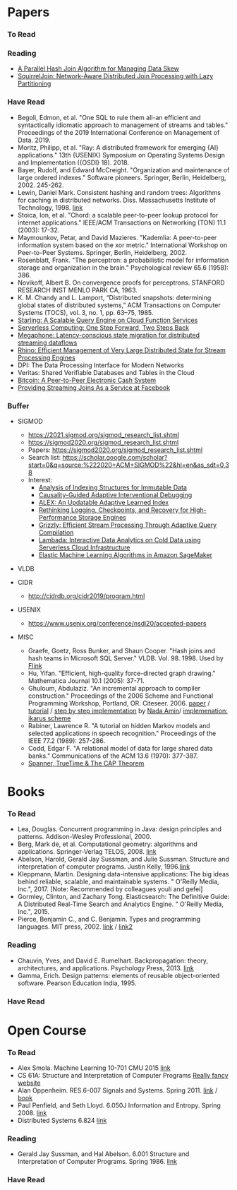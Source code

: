# Papers

### To Read


### Reading
* [A Parallel Hash Join Algorithm for Managing Data Skew](https://ieeexplore.ieee.org/document/250117)
* [SquirrelJoin: Network-Aware Distributed Join Processing with Lazy Partitioning](https://lsds.doc.ic.ac.uk/sites/default/files/p1292-rupprecht.pdf)

### Have Read
* Begoli, Edmon, et al. "One SQL to rule them all-an efficient and syntactically idiomatic approach to management of streams and tables." Proceedings of the 2019 International Conference on Management of Data. 2019.
* Moritz, Philipp, et al. "Ray: A distributed framework for emerging {AI} applications." 13th {USENIX} Symposium on Operating Systems Design and Implementation ({OSDI} 18). 2018.
* Bayer, Rudolf, and Edward McCreight. "Organization and maintenance of large ordered indexes." Software pioneers. Springer, Berlin, Heidelberg, 2002. 245-262.
* Lewin, Daniel Mark. Consistent hashing and random trees: Algorithms for caching in distributed networks. Diss. Massachusetts Institute of Technology, 1998. [link](https://drive.google.com/file/d/1dKyVY_jy8f3LWle3toHTSEST5It5Gphq/view?usp=sharing)
* Stoica, Ion, et al. "Chord: a scalable peer-to-peer lookup protocol for internet applications." IEEE/ACM Transactions on Networking (TON) 11.1 (2003): 17-32.
* Maymounkov, Petar, and David Mazieres. "Kademlia: A peer-to-peer information system based on the xor metric." International Workshop on Peer-to-Peer Systems. Springer, Berlin, Heidelberg, 2002.
* Rosenblatt, Frank. "The perceptron: a probabilistic model for information storage and organization in the brain." Psychological review 65.6 (1958): 386.
* Novikoff, Albert B. On convergence proofs for perceptrons. STANFORD RESEARCH INST MENLO PARK CA, 1963.
* K. M. Chandy and L. Lamport, “Distributed snapshots: determining global states of distributed systems,” ACM Transactions on Computer Systems (TOCS), vol. 3, no. 1, pp. 63–75, 1985.
* [Starling: A Scalable Query Engine on Cloud Function Services](https://arxiv.org/abs/1911.11727)
* [Serverless Computing: One Step Forward, Two Steps Back](https://arxiv.org/pdf/1812.03651.pdf)
* [Megaphone: Latency-conscious state migration for distributed streaming dataflows](https://www.research-collection.ethz.ch/bitstream/handle/20.500.11850/387642/p1002-hoffmann.pdf?sequence=3&isAllowed=y)
* [Rhino: Efficient Management of Very Large Distributed State for Stream Processing Engines](https://dl.acm.org/doi/10.1145/3318464.3389723)
* DPI: The Data Processing Interface for Modern Networks
* Veritas: Shared Verifiable Databases and Tables in the Cloud
* [Bitcoin: A Peer-to-Peer Electronic Cash System](https://github.com/decrypto-org/blockchain-papers)
* [Providing Streaming Joins As a Service at Facebook](http://www.vldb.org/pvldb/vol11/p1809-jacques-silva.pdf)

### Buffer
* SIGMOD 
    * https://2021.sigmod.org/sigmod_research_list.shtml 
    * https://sigmod2020.org/sigmod_research_list.shtml
    * Papers: https://sigmod2020.org/sigmod_research_list.shtml
    * Search list: https://scholar.google.com/scholar?start=0&q=source:%222020+ACM+SIGMOD%22&hl=en&as_sdt=0,38
    * Interest:
        * [Analysis of Indexing Structures for Immutable Data](https://arxiv.org/abs/2003.02090)
        * [Causality-Guided Adaptive Interventional Debugging](https://arxiv.org/abs/2003.09539)
        * [ALEX: An Updatable Adaptive Learned Index](https://arxiv.org/abs/1905.08898)
        * [Rethinking Logging, Checkpoints, and Recovery for High-Performance Storage Engines](https://db.in.tum.de/~leis/papers/rethinkingLogging.pdf)
        * [Grizzly: Efficient Stream Processing Through Adaptive Query Compilation](https://dl.acm.org/doi/10.1145/3318464.3389739)
        * [Lambada: Interactive Data Analytics on Cold Data using Serverless Cloud Infrastructure](https://arxiv.org/abs/1912.00937)
        * [Elastic Machine Learning Algorithms in Amazon SageMaker](https://ssc.io/pdf/modin711s.pdf)

* VLDB
* CIDR
    * http://cidrdb.org/cidr2019/program.html

* USENIX
    * https://www.usenix.org/conference/nsdi20/accepted-papers

* MISC
    * Graefe, Goetz, Ross Bunker, and Shaun Cooper. "Hash joins and hash teams in Microsoft SQL Server." VLDB. Vol. 98. 1998. Used by [Flink](https://github.com/apache/flink/blob/c6f943ec29608ef3ce66d9b41968fd1136915e13/flink-runtime/src/main/java/org/apache/flink/runtime/operators/hash/MutableHashTable.java)
    * Hu, Yifan. "Efficient, high-quality force-directed graph drawing." Mathematica Journal 10.1 (2005): 37-71.
    * Ghuloum, Abdulaziz. "An incremental approach to compiler construction." Proceedings of the 2006 Scheme and Functional Programming Workshop, Portland, OR. Citeseer. 2006. [paper](https://github.com/namin/inc/blob/master/docs/paper.pdf) / [tutorial](https://github.com/namin/inc/blob/master/docs/tutorial.pdf) / [step by step implementation](https://github.com/namin/inc) by [Nada Amin](https://www.cl.cam.ac.uk/~na482/cv/)/ [implemenation: ikarus scheme](http://ikarus-scheme.org)
   * Rabiner, Lawrence R. "A tutorial on hidden Markov models and selected applications in speech recognition." Proceedings of the IEEE 77.2 (1989): 257-286.
   * Codd, Edgar F. "A relational model of data for large shared data banks." Communications of the ACM 13.6 (1970): 377-387.
   * [Spanner, TrueTime & The CAP Theorem](https://storage.googleapis.com/pub-tools-public-publication-data/pdf/45855.pdf)


# Books

### To Read
* Lea, Douglas. Concurrent programming in Java: design principles and patterns. Addison-Wesley Professional, 2000.
* Berg, Mark de, et al. Computational geometry: algorithms and applications. Springer-Verlag TELOS, 2008. [link](http://people.inf.elte.hu/fekete/algoritmusok_msc/terinfo_geom/konyvek/Computational%20Geometry%20-%20Algorithms%20and%20Applications,%203rd%20Ed.pdf)
* Abelson, Harold, Gerald Jay Sussman, and Julie Sussman. Structure and interpretation of computer programs. Justin Kelly, 1996.[link](http://web.mit.edu/alexmv/6.037/sicp.pdf)
* Kleppmann, Martin. Designing data-intensive applications: The big ideas behind reliable, scalable, and maintainable systems. " O'Reilly Media, Inc.", 2017. [Note: Recommended by colleagues youli and gefei]
* Gormley, Clinton, and Zachary Tong. Elasticsearch: The Definitive Guide: A Distributed Real-Time Search and Analytics Engine. " O'Reilly Media, Inc.", 2015.
* Pierce, Benjamin C., and C. Benjamin. Types and programming languages. MIT press, 2002. [link](http://ropas.snu.ac.kr/~kwang/520/pierce_book.pdf) / [link2](https://books.google.com/books/about/Types_and_Programming_Languages.html?id=ti6zoAC9Ph8C)

### Reading
* Chauvin, Yves, and David E. Rumelhart. Backpropagation: theory, architectures, and applications. Psychology Press, 2013. [link](https://drive.google.com/open?id=1UpgT6OUoeDU_WxGcktouyAqGt9LcnsT5)
* Gamma, Erich. Design patterns: elements of reusable object-oriented software. Pearson Education India, 1995.

### Have Read


# Open Course

### To Read

* Alex Smola. Machine Learning 10-701 CMU 2015 [link](https://www.youtube.com/playlist?list=PLZSO_6-bSqHTTV7w9u7grTXBHMH-mw3qn)
* CS 61A: Structure and Interpretation of Computer Programs [Really fancy website](https://cs61a.org/)
* Alan Oppenheim. RES.6-007 Signals and Systems. Spring 2011. [link](https://ocw.mit.edu/resources/res-6-007-signals-and-systems-spring-2011/index.htm) / [book](https://lisbooks.files.wordpress.com/2016/04/signals-and-systems-prentice-hall-1996.pdf)
* Paul Penfield, and Seth Lloyd. 6.050J Information and Entropy. Spring 2008. [link](https://ocw.mit.edu/courses/electrical-engineering-and-computer-science/6-050j-information-and-entropy-spring-2008)
*  Distributed Systems 6.824 [link](https://pdos.csail.mit.edu/6.824/schedule.html)

### Reading
* Gerald Jay Sussman, and Hal Abelson. 6.001 Structure and Interpretation of Computer Programs. Spring 1986. [link](https://ocw.mit.edu/courses/electrical-engineering-and-computer-science/6-001-structure-and-interpretation-of-computer-programs-spring-2005/index.htm)

### Have Read
